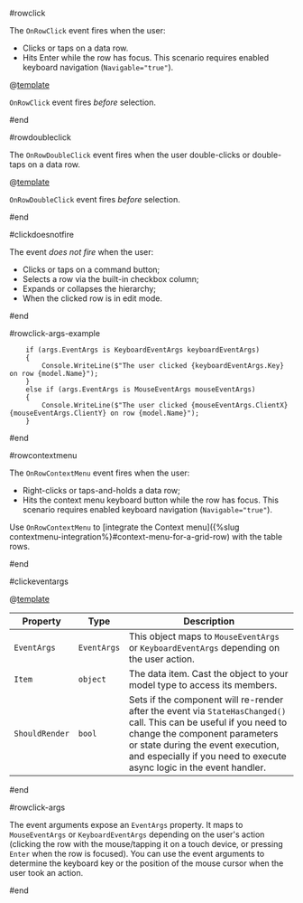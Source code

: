 #rowclick

The `OnRowClick` event fires when the user:

* Clicks or taps on a data row.
* Hits Enter while the row has focus. This scenario requires enabled keyboard navigation (`Navigable="true"`).

@[template](/_contentTemplates/common/click-events.md#clickdoesnotfire)

`OnRowClick` event fires *before* selection.

#end

#rowdoubleclick

The `OnRowDoubleClick` event fires when the user double-clicks or double-taps on a data row.

@[template](/_contentTemplates/common/click-events.md#clickdoesnotfire)

`OnRowDoubleClick` event fires *before* selection.

#end

#clickdoesnotfire

The event *does not fire* when the user:

* Clicks or taps on a command button;
* Selects a row via the built-in checkbox column;
* Expands or collapses the hierarchy;
* When the clicked row is in edit mode.

#end

#rowclick-args-example

        if (args.EventArgs is KeyboardEventArgs keyboardEventArgs)
        {
            Console.WriteLine($"The user clicked {keyboardEventArgs.Key} on row {model.Name}");
        }
        else if (args.EventArgs is MouseEventArgs mouseEventArgs)
        {
            Console.WriteLine($"The user clicked {mouseEventArgs.ClientX} {mouseEventArgs.ClientY} on row {model.Name}");
        }

#end

#rowcontextmenu

The `OnRowContextMenu` event fires when the user:

* Right-clicks or taps-and-holds a data row;
* Hits the context menu keyboard button while the row has focus. This scenario requires enabled keyboard navigation (`Navigable="true"`).

Use `OnRowContextMenu` to [integrate the Context menu]({%slug contextmenu-integration%}#context-menu-for-a-grid-row) with the table rows.

#end

#clickeventargs

@[template](/_contentTemplates/common/parameters-table-styles.md#table-layout)

| Property | Type | Description |
|---|---|---|
| `EventArgs` | `EventArgs` | This object maps to `MouseEventArgs` or `KeyboardEventArgs` depending on the user action. |
| `Item` | `object` | The data item. Cast the object to your model type to access its members. |
| `ShouldRender` | `bool` | Sets if the component will re-render after the event via `StateHasChanged()` call. This can be useful if you need to change the component parameters or state during the event execution, and especially if you need to execute async logic in the event handler. |

#end

#rowclick-args

The event arguments expose an `EventArgs` property. It maps to `MouseEventArgs` or `KeyboardEventArgs` depending on the user's action (clicking the row with the mouse/tapping it on a touch device, or pressing `Enter` when the row is focused). You can use the event arguments to determine the keyboard key or the position of the mouse cursor when the user took an action.

#end
